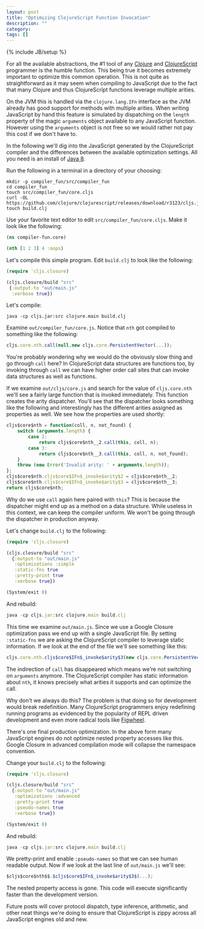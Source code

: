```yaml
---
layout: post
title: "Optimizing ClojureScript Function Invocation"
description: ""
category: 
tags: []
---
```

{% include JB/setup %}

For all the available abstractions, the #1 tool of any
[Clojure](http://clojure.org) and
[ClojureScript](http://clojurescript.org) programmer is the humble
function. This being true it becomes extremely important to optimize
this common operation. This is not quite as straightforward as it may
seem when compiling to JavaScript due to the fact that many Clojure
and thus ClojureScript functions leverage multiple arities.

On the JVM this is handled via the `clojure.lang.IFn` interface as the JVM
already has good support for methods with multiple arities. When writing
JavaScript by hand this feature is simulated by dispatching on the
`length` property of the magic `arguments` object available to any
JavaScript function. However using the `arguments` object is not free
so we would rather not pay this cost if we don't have to.

In the following we'll dig into the JavaScript generated by the
ClojureScript compiler and the differences between the available
optimization settings. All you need is an install of
[Java 8](http://www.oracle.com/technetwork/java/javase/overview/java8-2100321.html).

Run the following in a terminal in a directory of your choosing:

```
mkdir -p compiler_fun/src/compiler_fun
cd compiler_fun
touch src/compiler_fun/core.cljs
curl -OL https://github.com/clojure/clojurescript/releases/download/r3123/cljs.jar
touch build.clj
```

Use your favorite text editor to edit `src/compiler_fun/core.cljs`. Make
it look like the following:

```clj
(ns compiler-fun.core)

(nth [1 2 3] 4 :oops)
```

Let's compile this simple program. Edit `build.clj` to look like the following:

```clj
(require 'cljs.closure)

(cljs.closure/build "src"
 {:output-to "out/main.js"
  :verbose true})
```

Let's compile:

```
java -cp cljs.jar:src clojure.main build.clj
```

Examine `out/compiler_fun/core.js`. Notice that `nth` got compiled to
something like the following:

```js
cljs.core.nth.call(null,new cljs.core.PersistentVector(...));
```

You're probably wondering why we would do the obviously slow thing and
go through `call` here? In ClojureScript data structures are functions
too, by invoking through `call` we can have higher order call sites
that can invoke data structures as well as functions.

If we examine `out/cljs/core.js` and search for the value of
`cljs.core.nth` we'll see a fairly large function that is invoked
immediately. This function creates the arity dispatcher. You'll see
that the dispatcher looks something like the following and
interestingly has the different arities assigned as properties as
well. We see how the properties are used shortly:

```js
cljs$core$nth = function(coll, n, not_found) {
    switch (arguments.length) {
        case 2:
            return cljs$core$nth__2.call(this, coll, n);
        case 3:
            return cljs$core$nth__3.call(this, coll, n, not_found);
    }
    throw (new Error('Invalid arity: ' + arguments.length));
};
cljs$core$nth.cljs$core$IFn$_invoke$arity$2 = cljs$core$nth__2;
cljs$core$nth.cljs$core$IFn$_invoke$arity$3 = cljs$core$nth__3;
return cljs$core$nth;
```

Why do we use `call` again here paired with `this`? This is because
the dispatcher might end up as a method on a data structure. While
useless in this context, we can keep the compiler uniform. We won't be
going through the dispatcher in production anyway.

Let's change `build.clj` to the following:

```clj
(require 'cljs.closure)

(cljs.closure/build "src"
  {:output-to "out/main.js"
   :optimizations :simple
   :static-fns true
   :pretty-print true
   :verbose true})

(System/exit 0)
```

And rebuild:

```js
java -cp cljs.jar:src clojure.main build.clj
```

This time we examine `out/main.js`. Since we use a Google Closure
optimization pass we end up with a single JavaScript file. By setting
`:static-fns` we are asking the ClojureScript compiler to leverage
static information. If we look at the end of the file we'll see
something like this:

```js
cljs.core.nth.cljs$core$IFn$_invoke$arity$3(new cljs.core.PersistentVector(...));
```

The indirection of `call` has disappeared which means we're not
switching on `arguments` anymore. The ClojureScript compiler has
static information about `nth`, it knows precisely what arities it
supports and can optimize the call.

Why don't we always do this? The problem is that doing so for
development would break redefinition. Many ClojureScript programmers
enjoy redefining running programs as evidenced by the popularity of
REPL driven development and even more radical tools like
[Figwheel](https://github.com/bhauman/lein-figwheel).

There's one final production optimization. In the above form many
JavaScript engines do not optimize nested property accesses like
this. Google Closure in advanced compilation mode will collapse the
namespace convention.

Change your `build.clj` to the following:

```clj
(require 'cljs.closure)

(cljs.closure/build "src"
  {:output-to "out/main.js"
   :optimizations :advanced
   :pretty-print true
   :pseudo-names true
   :verbose true})

(System/exit 0)
```

And rebuild:

```js
java -cp cljs.jar:src clojure.main build.clj
```

We pretty-print and enable `:pseudo-names` so that we can see human
readable output. Now if we look at the last line of `out/main.js`
we'll see:

```js
$cljs$core$nth$$.$cljs$core$IFn$_invoke$arity$3$(...);
```

The nested property access is gone. This code will execute
significantly faster than the development version.

Future posts will cover protocol dispatch, type inference, arithmetic,
and other neat things we're doing to ensure that ClojureScript is
zippy across all JavaScript engines old and new.
